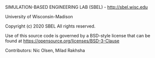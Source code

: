 SIMULATION-BASED ENGINEERING LAB (SBEL) - http://sbel.wisc.edu

University of Wisconsin-Madison

Copyright (c) 2020 SBEL
All rights reserved.

Use of this source code is governed by a BSD-style license that can be found
at https://opensource.org/licenses/BSD-3-Clause


Contributors: Nic Olsen, Milad Rakhsha

